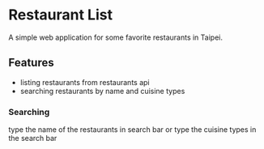 # Restaurant List
A simple web application for some favorite restaurants in Taipei.

## Features
- listing restaurants from restaurants api
- searching restaurants by name and cuisine types

### Searching
type the name of the restaurants in search bar
or
type the cuisine types in the search bar

